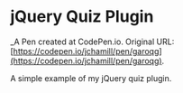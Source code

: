 # jQuery Quiz Plugin
 _A Pen created at CodePen.io. Original URL: [https://codepen.io/jchamill/pen/garoqg](https://codepen.io/jchamill/pen/garoqg).

 A simple example of my jQuery quiz plugin.